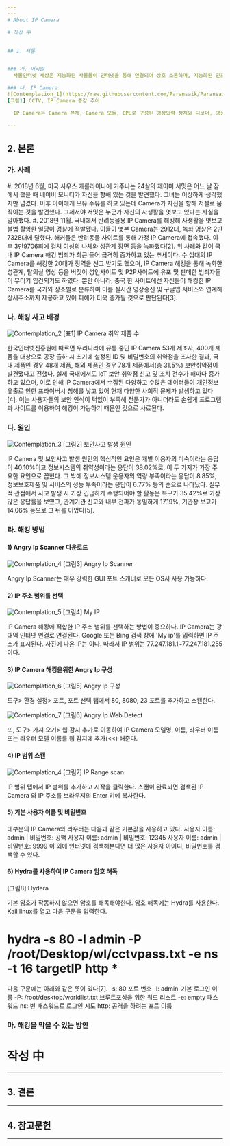 ```yaml
---
---
# About IP Camera

# 작성 中


## 1. 서론


### 가. 머리말
  사물인터넷 세상은 지능화된 사물들이 인터넷을 통해 연결되어 상호 소통하며, 지능화된 인프라와 서비스 기술을 제공하고, ICT(Information & Communication Technology)를 기반으로 모든 사물들이 초연결된 상태에서 정보를 공유하여 인간의 삶의 질을 높여주고 있다. 가트너에서 발간한 보고서에 보면 PC, Tablet, SmartPhone을 제외한 사물인터넷 기기가 2020년에 260억대에 달할것으로 전망되고, 맥킨지는 2025년까지 인류의 삶을 변화시킬가능성이 큰 기술을 사물인터넷 기술로 꼽고 있으며, 사물인터넷 기술이 모든 산업에 적용 될 것으로 전망하고 있다. 하지만 우리에게 다양한 편의만을 제공할 것 같은 사물인터넷의 발전은 효과성 뿐만아니라 그 밖의 다른 문제점이 예상된다. 정보통신 분야의 연장선상에서의 사물인터넷은 개인정보 침해나 해킹과 같은 사이버관련 범죄에 핵심적이고도 치명적인 매개가 될 수 있다. 나아가 매개체 뿐만 아니라 개인 실생활의 기반을 침해하는 범죄의 도구로써 활용될 가능성이 예상된다.

### 나. IP Camera
![Contemplation_1](https://raw.githubusercontent.com/Paransaik/Paransaik.github.io/master/_images/Contemplation_1.png)
[그림1] CCTV, IP Camera 증감 추이

  IP Camera는 Camera 본체, Camera 모듈, CPU로 구성된 영상입력 장치와 디코더, 영상 입출력, 네트워크 전송 장치로 구성된 영상전송 장치로 디지털 비디오Camera의 일종이다. 아날로그 방식의 CCTV의 문제점인 저화질, 복잡한 배선, 비용 문제 등을 극복하여 별도의 DVR장치가 없더라도 손쉽게 영상을 녹화하고 캡처가 가능하다는 점과 어느 공간에서든 네트워크에 연결 할 수 있어서 실시간으로 영상을 모니터링과 제어가 가능하다는 점 등이 장점으로 부각되고있다. 이러한 장점들 때문에 기업들뿐만 아니라 최근 들어서는 홈오토메이션에 관심이 있는 가정, 어린아이들을 키우고 있는 가정, 몸이 불편한 노인이 있는 가정, 그리고 애완동물을 키우고 있는 가정들 사이에서도 IP Camera의 수요가 나날이 증가하고 있다. [그림1]에서 보듯이 아날로그 Camera에 비해 IP Camera의 증가 속도는 매우 빠른 속도로 늘어나고 있음을 알 수 있다[1].

---
```



## 2. 본론


### 가. 사례
  #. 2018년 6월, 미국 사우스 캐롤라이나에 거주나는 24살의 제이미 서밋은 어느 날 잠에서 깼을 때 베이비 모니터가 자신을 향해 있는 것을 발견했다. 그녀는 이상하게 생각했지만 넘겼다. 이후 아이에게 모유 수유를 하고 있는데 Camera가 자신을 향해 저절로 움직이는 것을 발견했다. 그제서야 서밋은 누군가 자신의 사생활을 엿보고 있다는 사실을 알아챘다.
  #. 2018년 11월. 국내에서 반려동물용 IP Camera를 해킹해 사생활을 엿보고 불법 촬영한 일당이 경찰에 적발됐다. 이들이 엿본 Camera는 2912대, 녹화 영상은 2만7328대에 달했다. 해커들은 반려동물 사이트를 통해 가정 IP Camera에 접속했다. 이후 3만9706회에 걸쳐 여성의 나체와 성관계 장면 등을 녹화했다[2].
  위 사례와 같이 국내 IP Camera 해킹 범죄가 최근 들어 급격히 증가하고 있는 추세이다. 수 십대의 IP Camera를 해킹한 20대가 징역을 선고 받기도 했으며, IP Camera 해킹을 통해 녹화한 성관계, 탈의실 영상 등을 버젓이 성인사이트 및 P2P사이트에 유포 및 판매한 범죄자들이 무더기 입건되기도 하였다. 뿐만 아니라, 중국 한 사이트에선 자신들이 해킹한 IP Camera를 국가와 장소별로 분류하여 이를 실시간 영상송신 및 구글맵 서비스와 연계해 상세주소까지 제공하고 있어 피해가 더욱 증가될 것으로 판단된다[3].

### 나. 해킹 사고 배경
![Contemplation_2](https://raw.githubusercontent.com/Paransaik/Paransaik.github.io/master/_images/Contemplation_2.png)
[표1] IP Camera 취약 제품 수

  한국인터넷진흥원에 따르면 우리나라에 유통 중인 IP Camera 53개 제조사, 400개 제품을 대상으로 공장 출하 시 초기에 설정된 ID 및 비밀번호의 취약점을 조사한 결과, 국내 제품인 경우 48개 제품, 해외 제품인 경우 78개 제품에서(총 31.5%) 보안취약점이 발견됐다고 전했다. 실제 국내에서도 IoT 보안 취약점 신고 및 조치 건수가 해마다 증가하고 있으며, 이로 인해 IP Camera에서 수집된 다양하고 수많은 데이터들이 개인정보 유출로 인한 프라이버시 침해를 낳고 있어 현재 다양한 사회적 문제가 발생하고 있다[4]. 이는 사용자들의 보안 인식이 턱없이 부족해 전문가가 아니더라도 손쉽게 프로그램과 사이트를 이용하여 해킹이 가능하기 때문인 것으로 사료된다.

### 다. 원인
![Contemplation_3](https://raw.githubusercontent.com/Paransaik/Paransaik.github.io/master/_images/Contemplation_3.png)
[그림2] 보안사고 발생 원인

  IP Camera 및 보안사고 발생 원인의 핵심적인 요인은 개별 이용자의 미숙이라는 응답이 40.10%이고 정보시스템의 취약성이라는 응답이 38.02%로, 이 두 가지가 가장 주요한 요인으로 꼽혔다. 그 밖에 정보시스템 운용자의 역량 부족이라는 응답이 8.85%, 정보보호제품 및 서비스의 성능 부족이라는 응답이 6.77% 등의 순으로 나타났다. 실무적 관점에서 사고 발생 시 가장 긴급하게 수행되어야 할 활동은 복구가 35.42%로 가장 많은 응답률을 보였고, 관계기관 신고와 내부 전파가 동일하게 17.19%, 기관장 보고가 14.06% 등으로 그 뒤를 이었다[5].

### 라. 해킹 방법
#### 1) Angry Ip Scanner 다운로드
![Contemplation_4](https://raw.githubusercontent.com/Paransaik/Paransaik.github.io/master/_images/Contemplation_4.jpg)
[그림3] Angry Ip Scanner
  
  Angry Ip Scanner는 매우 강력한 GUI 포트 스캐너로 모든 OS서 사용 가능하다.

#### 2) IP 주소 범위를 선택
![Contemplation_5](https://raw.githubusercontent.com/Paransaik/Paransaik.github.io/master/_images/Contemplation_5.jpg)
[그림4] My IP

  IP Camera 해킹에 적합한 IP 주소 범위를 선택하는 방법이 중요하다. IP Camera는 광대역 인터넷 연결로 연결된다. Google 또는 Bing 검색 창에 'My ip'를 입력하면 IP 주소가 표시된다. 사진에 나온 IP는 이다. 따라서 IP 범위는 77.247.181.1~77.247.181.255 이다.

#### 3) IP Camera 해킹을위한 Angry Ip 구성
![Contemplation_6](https://raw.githubusercontent.com/Paransaik/Paransaik.github.io/master/_images/Contemplation_6.jpg)
[그림5] Angry Ip 구성

  도구> 환경 설정> 포트, 포트 선택 탭에서 80, 8080, 23 포트를 추가하고 스캔한다.
  
![Contemplation_7](https://raw.githubusercontent.com/Paransaik/Paransaik.github.io/master/_images/Contemplation_7.jpg)
[그림6] Angry Ip Web Detect

  또, 도구> 가져 오기> 웹 감지 추가로 이동하여 IP Camera 모델명, 이름, 라우터 이름 또는 라우터 모델 이름를 웹 감지에 추가(<<) 해준다.

#### 4) IP 범위 스캔
![Contemplation_4](https://raw.githubusercontent.com/Paransaik/Paransaik.github.io/master/_images/Contemplation_8.jpg)
[그림7] IP Range scan

  IP 범위 탭에서 IP 범위를 추가하고 시작을 클릭한다. 스캔이 완료되면 검색된 IP Camera 와 IP 주소를 브라우저의 Enter 키에 복사한다.

#### 5) 기본 사용자 이름 및 비밀번호
  대부분의 IP Camera와 라우터는 다음과 같은 기본값을 사용하고 있다.
사용자 이름: admin | 비밀번호: 공백
사용자 이름: admin | 비밀번호: 12345
사용자 이름: admin | 비밀번호: 9999
이 외에 인터넷에 검색해본다면 더 많은 사용자 아이디, 비밀번호를 검색할 수 있다.

#### 6) Hydra를 사용하여 IP Camera 암호 해독

[그림8] Hydera

  기본 암호가 작동하지 않으면 암호를 해독해야한다. 암호 해독에는 Hydra를 사용한다. Kail linux를 열고 다음 구문을 입력한다.
# hydra -s 80 -l admin -P /root/Desktop/wl/cctvpass.txt -e ns -t 16 targetIP http *
다음 구문에는 아래와 같은 뜻이 있다[7].
-s: 80 포트 번호
-l: admin-기본 로그인 이름
-P: /root/desktop/worldlist.txt 브루트포싱을 위한 워드 리스트
-e: empty 패스워드
ns: 빈 패스워드로 로그인 시도
http: 공격을 하려는 포트 이름

### 마. 해킹을 막을 수 있는 방안
# 작성 中
---


## 3. 결론


---


## 4. 참고문헌


---


